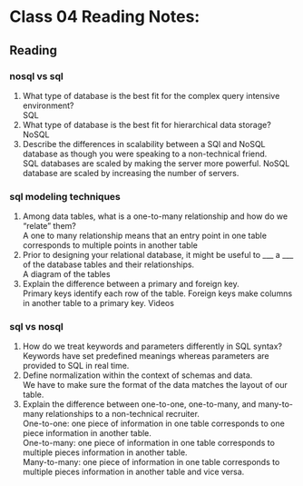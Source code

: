 # Class 04 Reading Notes:

## Reading
### nosql vs sql
1.	What type of database is the best fit for the complex query intensive environment?\
SQL
2.	What type of database is the best fit for hierarchical data storage?\
NoSQL
3.	Describe the differences in scalability between a SQl and NoSQL database as though you were speaking to a non-technical friend.\
SQL databases are scaled by making the server more powerful. NoSQL database are scaled by increasing the number of servers.

### sql modeling techniques
1.	Among data tables, what is a one-to-many relationship and how do we “relate” them?\
A one to many relationship means that an entry point in one table corresponds to multiple points in another table
2.	Prior to designing your relational database, it might be useful to ___ a ___ of the database tables and their relationships.\
A diagram of the tables
3.	Explain the difference between a primary and foreign key.\
Primary keys identify each row of the table. Foreign keys make columns in another table to a primary key.
Videos
### sql vs nosql
1.	How do we treat keywords and parameters differently in SQL syntax?\
Keywords have set predefined meanings whereas parameters are provided to SQL in real time.
2.	Define normalization within the context of schemas and data.\
We have to make sure the format of the data matches the layout of our table.
3.	Explain the difference between one-to-one, one-to-many, and many-to-many relationships to a non-technical recruiter.\
One-to-one: one piece of information in one table corresponds to one piece information in another table.\
One-to-many: one piece of information in one table corresponds to multiple pieces information in another table.\
Many-to-many: one piece of information in one table corresponds to multiple pieces information in another table and vice versa.


